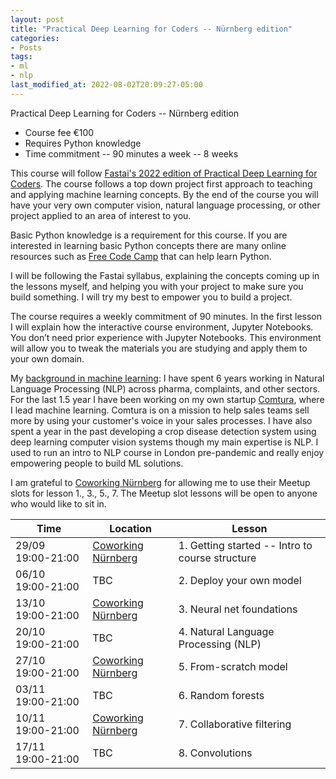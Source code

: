 ```yaml
---
layout: post
title: "Practical Deep Learning for Coders -- Nürnberg edition"
categories:
- Posts
tags:
- ml
- nlp
last_modified_at: 2022-08-02T20:09:27-05:00
---
```


Practical Deep Learning for Coders -- Nürnberg edition

- Course fee €100
- Requires Python knowledge
- Time commitment -- 90 minutes a week -- 8 weeks


This course will follow [Fastai's 2022 edition of Practical Deep Learning for Coders](https://course.fast.ai/). The course follows a top down project first approach to teaching and applying machine learning concepts. By the end of the course you will have your very own computer vision, natural language processing, or other project applied to an area of interest to you. 

Basic Python knowledge is a requirement for this course. If you are interested in learning basic Python concepts there are many online resources such as [Free Code Camp](https://www.youtube.com/watch?v=rfscVS0vtbw) that can help learn Python.

I will be following the Fastai syllabus, explaining the concepts coming up in the lessons myself, and helping you with your project to make sure you build something. I will try my best to empower you to build a project. 

The course requires a weekly commitment of 90 minutes. In the first lesson I will explain how the interactive course environment, Jupyter Notebooks. You don’t need prior experience with Jupyter Notebooks. This environment will allow you to tweak the materials you are studying and apply them to your own domain.

My [background in machine learning](https://www.linkedin.com/in/christiaan-swart-51a68967/): I have spent 6 years working in Natural Language Processing (NLP) across pharma, complaints, and other sectors. For the last 1.5 year I have been working on my own startup [Comtura](https://comtura.ai/), where I lead machine learning. Comtura is on a mission to help sales teams sell more by using your customer's voice in your sales processes. I have also spent a year in the past developing a crop disease detection system using deep learning computer vision systems though my main expertise is NLP. I used to run an intro to NLP course in London pre-pandemic and really enjoy empowering people to build ML solutions.

I am grateful to [Coworking Nürnberg](https://coworking-nuernberg.de/) for allowing me to use their Meetup slots for lesson 1., 3., 5., 7. The Meetup slot lessons will be open to anyone who would like to sit in.

| Time              | Location                                         | Lesson                                          |
|-------------------|--------------------------------------------------|-------------------------------------------------|
| 29/09 19:00-21:00 | [Coworking Nürnberg](https://g.page/cwnue?share) | 1. Getting started -- Intro to course structure |
| 06/10 19:00-21:00 | TBC                                              | 2. Deploy your own model                        |
| 13/10 19:00-21:00 | [Coworking Nürnberg](https://g.page/cwnue?share) | 3. Neural net foundations                       |
| 20/10 19:00-21:00 | TBC                                              | 4. Natural Language Processing (NLP)            |
| 27/10 19:00-21:00 | [Coworking Nürnberg](https://g.page/cwnue?share) | 5. From-scratch model                           |
| 03/11 19:00-21:00 | TBC                                              | 6. Random forests                               |
| 10/11 19:00-21:00 | [Coworking Nürnberg](https://g.page/cwnue?share) | 7. Collaborative filtering                      |
| 17/11 19:00-21:00 | TBC                                              | 8. Convolutions                                 |